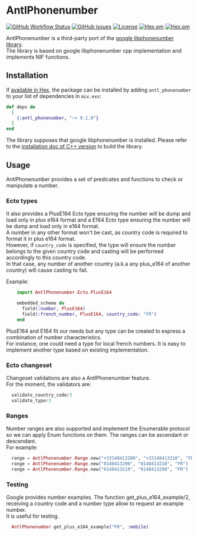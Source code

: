 # AntlPhonenumber
[![GitHub Workflow Status](https://img.shields.io/github/workflow/status/annatel/antl_phonenumber/CI?cacheSeconds=3600&style=flat-square)](https://github.com/annatel/antl_phonenumber/actions) [![GitHub issues](https://img.shields.io/github/issues-raw/annatel/antl_phonenumber?style=flat-square&cacheSeconds=3600)](https://github.com/annatel/antl_phonenumber/issues) [![License](https://img.shields.io/badge/license-MIT-brightgreen.svg?cacheSeconds=3600?style=flat-square)](http://opensource.org/licenses/MIT) [![Hex.pm](https://img.shields.io/hexpm/v/antl_phonenumber?style=flat-square)](https://hex.pm/packages/antl_phonenumber) [![Hex.pm](https://img.shields.io/hexpm/dt/antl_phonenumber?style=flat-square)](https://hex.pm/packages/antl_phonenumber)

<!-- MDOC !-->
AntlPhonenumber is a third-party port of the [google libphonenumber library](https://github.com/google/libphonenumber).\
The library is based on google libphonenumber cpp implementation and implements NIF functions.

## Installation

If [available in Hex](https://hex.pm/docs/publish), the package can be installed
by adding `antl_phonenumber` to your list of dependencies in `mix.exs`:

```elixir
def deps do
  [
    {:antl_phonenumber, "~> 0.1.0"}
  ]
end
```

The library supposes that google libphonenumber is installed.
Please refer to the [installation doc of C++ version](https://github.com/google/libphonenumber/blob/master/cpp/README) to build the library.

## Usage

AntlPhonenumber provides a set of predicates and functions to check or manipulate a number.

### Ecto types
It also provides a PlusE164 Ecto type ensuring the number will be dump and load only in plus e164 format and a E164 Ecto type ensuring the number will be dump and load only in e164 format.\
A number in any other format won't be cast, as country code is required to format it in plus e164 format.\
However, if `country_code` is specified, the type will ensure the number belongs to the given country code and casting will be performed accordingly to this country code.\
In that case, any number of another country (a.k.a any plus_e164 of another country) will cause casting to fail.

Example:

```elixir
    import AntlPhonenumber.Ecto.PlusE164

    embedded_schema do
      field(:number, PlusE164)
      field(:french_number, PlusE164, country_code: "FR")
    end
```
PlusE164 and E164 fit our needs but any type can be created to express a combination of number characteristics. \
For instance, one could need a type for local french numbers. It is easy to implement another type based on existing implementation.

### Ecto changeset
Changeset validations are also a AntlPhonenumber feature.\
For the moment, the validators are:

```elixir
  validate_country_code/3
  validate_type/3
```
### Ranges
Number ranges are also supported and implement the Enumerable protocol so we can apply Enum functions on them. The ranges can be ascendant or descendant. \
For example:

```elixir
  range = AntlPhonenumber.Range.new("+33148413200", "+33148413210", "FR")
  range = AntlPhonenumber.Range.new("0148413200", "0148413210", "FR")
  range = AntlPhonenumber.Range.new("0148413210", "0148413200", "FR")
```

### Testing

Google provides number examples. The function get_plus_e164_example/2, receiving a country code and a number type allow to request an example number.\
It is useful for testing.

```elixir
  AntlPhonenumber.get_plus_e164_example("FR", :mobile)
```


